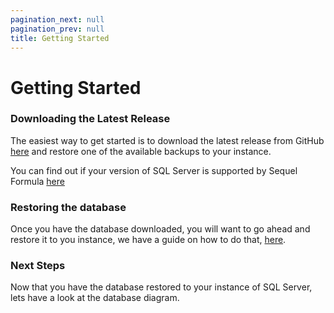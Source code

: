 ```yaml
---
pagination_next: null
pagination_prev: null
title: Getting Started
---
```


# Getting Started

### Downloading the Latest Release

The easiest way to get started is to download the latest release from GitHub [here](http://www.google.com) and restore one of the available backups to your instance. 

You can find out if your version of SQL Server is supported by Sequel Formula [here](../about/supported-versions)

### Restoring the database

Once you have the database downloaded, you will want to go ahead and restore it to you instance, we have a guide on how to do that, [here](database-restore).

### Next Steps

Now that you have the database restored to your instance of SQL Server, lets have a look at the database diagram.


